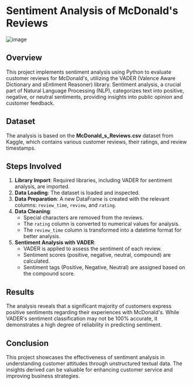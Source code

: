 # Sentiment Analysis of McDonald's Reviews

![image](https://github.com/user-attachments/assets/b4bdbf17-39a3-495d-bdb6-f8a5db718042)


## Overview
This project implements sentiment analysis using Python to evaluate customer reviews for McDonald's, utilizing the VADER (Valence Aware Dictionary and sEntiment Reasoner) library. Sentiment analysis, a crucial part of Natural Language Processing (NLP), categorizes text into positive, negative, or neutral sentiments, providing insights into public opinion and customer feedback.

## Dataset
The analysis is based on the **McDonald_s_Reviews.csv** dataset from Kaggle, which contains various customer reviews, their ratings, and review timestamps.

## Steps Involved
1. **Library Import**: Required libraries, including VADER for sentiment analysis, are imported.
2. **Data Loading**: The dataset is loaded and inspected.
3. **Data Preparation**: A new DataFrame is created with the relevant columns: `review_time`, `review`, and `rating`.
4. **Data Cleaning**:
   - Special characters are removed from the reviews.
   - The `rating` column is converted to numerical values for analysis.
   - The `review_time` column is transformed into a datetime format for better analysis.
5. **Sentiment Analysis with VADER**:
   - VADER is applied to assess the sentiment of each review.
   - Sentiment scores (positive, negative, neutral, compound) are calculated.
   - Sentiment tags (Positive, Negative, Neutral) are assigned based on the compound score.

## Results
The analysis reveals that a significant majority of customers express positive sentiments regarding their experiences with McDonald's. While VADER's sentiment classification may not be 100% accurate, it demonstrates a high degree of reliability in predicting sentiment.

## Conclusion
This project showcases the effectiveness of sentiment analysis in understanding customer attitudes through unstructured textual data. The insights derived can be valuable for enhancing customer service and improving business strategies.

